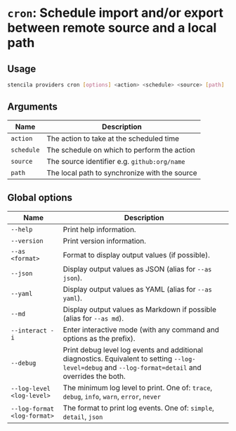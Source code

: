 <!-- Generated from doc comments in Rust. Do not edit. -->

# `cron`: Schedule import and/or export between remote source and a local path

## Usage

```sh
stencila providers cron [options] <action> <schedule> <source> [path]
```




## Arguments

| Name | Description |
| --- | --- |
| `action` | The action to take at the scheduled time |
| `schedule` | The schedule on which to perform the action |
| `source` | The source identifier e.g. `github:org/name` |
| `path` | The local path to synchronize with the source |


## Global options

| Name | Description |
| --- | --- |
| `--help` | Print help information. |
| `--version` | Print version information. |
| `--as <format>` | Format to display output values (if possible). |
| `--json` | Display output values as JSON (alias for `--as json`). |
| `--yaml` | Display output values as YAML (alias for `--as yaml`). |
| `--md` | Display output values as Markdown if possible (alias for `--as md`). |
| `--interact -i` | Enter interactive mode (with any command and options as the prefix). |
| `--debug` | Print debug level log events and additional diagnostics. Equivalent to setting `--log-level=debug` and `--log-format=detail` and overrides the both. |
| `--log-level <log-level>` | The minimum log level to print. One of: `trace`, `debug`, `info`, `warn`, `error`, `never` |
| `--log-format <log-format>` | The format to print log events. One of: `simple`, `detail`, `json` |